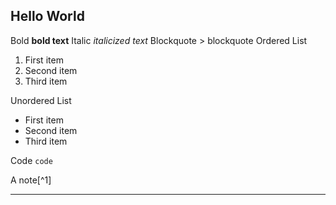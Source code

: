 ## Hello World

Bold **bold text**
Italic _italicized text_
Blockquote > blockquote
Ordered List

1. First item
1. Second item
1. Third item

Unordered List

- First item
- Second item
- Third item

Code `code`

A note[^1]

---

